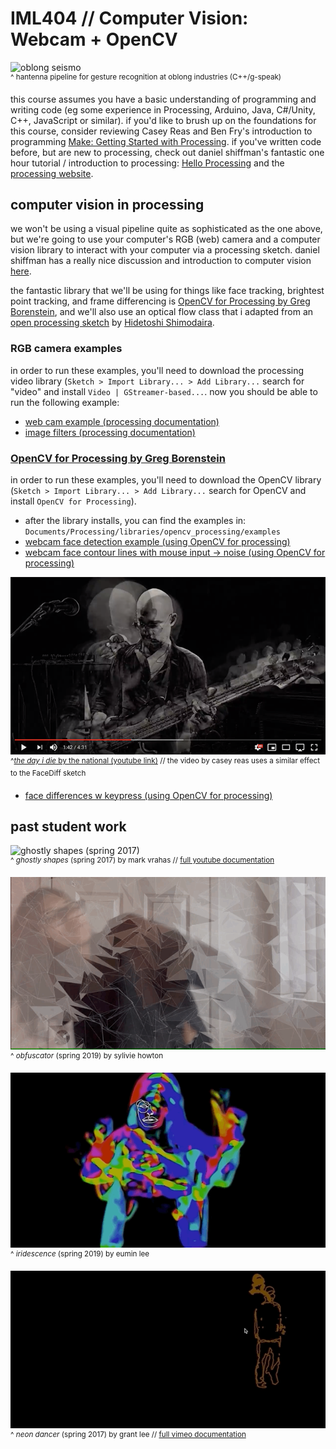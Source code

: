 # IML404 // Computer Vision: Webcam + OpenCV

![oblong seismo](https://github.com/johnbcarpenter/USC_IML404_IMAGES/blob/master/images/seismo-gesture.gif)  
<sup>^ hantenna pipeline for gesture recognition at oblong industries (C++/g-speak)</sup>

this course assumes you have a basic understanding of programming and writing code (eg some experience in Processing, Arduino, Java, C#/Unity, C++, JavaScript or similar). if you'd like to brush up on the foundations for this course, consider reviewing Casey Reas and Ben Fry's introduction to programming [Make: Getting Started with Processing](http://shop.oreilly.com/product/0636920000570.do). if you've written code before, but are new to processing, check out daniel shiffman's fantastic one hour tutorial / introduction to processing: [Hello Processing](http://hello.processing.org) and the [processing website](http://processing.org).

## computer vision in processing
we won't be using a visual pipeline quite as sophisticated as the one above, but we're going to use your computer's RGB (web) camera and a computer vision library to interact with your computer via a processing sketch.  daniel shiffman has a really nice discussion and introduction to computer vision [here](https://www.youtube.com/watch?v=h8tk0hmWB44).

the fantastic library that we'll be using for things like face tracking, brightest point tracking, and frame differencing is [OpenCV for Processing by Greg Borenstein](https://github.com/atduskgreg/opencv-processing), and we'll also use an optical flow class that i adapted from an [open processing sketch](https://www.openprocessing.org/sketch/10435/) by [Hidetoshi Shimodaira](https://vimeo.com/12629933).

### RGB camera examples
in order to run these examples, you'll need to download the processing video library (`Sketch > Import Library... > Add Library...` search for "video" and install `Video | GStreamer-based...`.  now you should be able to run the following example:

- [web cam example (processing documentation)](https://github.com/johnbcarpenter/USC_IML404/tree/master/RGB_CAMERA/Webcam)
- [image filters (processing documentation)](https://www.processing.org/reference/filter_.html)

### [OpenCV for Processing by Greg Borenstein](https://github.com/atduskgreg/opencv-processing)
in order to run these examples, you'll need to download the OpenCV library (`Sketch > Import Library... > Add Library...`  search for OpenCV and install `OpenCV for Processing`).
- after the library installs, you can find the examples in: `Documents/Processing/libraries/opencv_processing/examples`
- [webcam face detection example (using OpenCV for processing)](https://github.com/johnbcarpenter/USC_IML404/tree/master/CODE/PROCESSING/RGB_CAMERA/FaceDetection)
- [webcam face contour lines with mouse input -> noise (using OpenCV for processing)](https://github.com/johnbcarpenter/USC_IML404/tree/master/CODE/PROCESSING/RGB_CAMERA/ContourUpdateDistort)

![face diff](https://github.com/johnbcarpenter/USC_IML404_IMAGES/blob/master/images/national-reas.png)
<sup>^[_the day i die_ by the national (youtube link)](https://www.youtube.com/watch?v=GwZvip416NU) //
the video by casey reas uses a similar effect to the FaceDiff sketch</sup>

- [face differences w keypress (using OpenCV for processing)](https://github.com/johnbcarpenter/USC_IML404/tree/master/CODE/PROCESSING/RGB_CAMERA/FaceDiff)

## past student work

![ghostly shapes (spring 2017)](https://github.com/johnbcarpenter/USC_IML404_IMAGES/blob/master/images/ghostly-shapes-spring17.gif)  
<sup>^ _ghostly shapes_ (spring 2017) by mark vrahas // [full youtube documentation](https://www.youtube.com/watch?v=6qYEf4AhuUI)</sup>

![sylivie howton (spring 2019)](https://github.com/johnbcarpenter/USC_IML404_IMAGES/blob/master/images/sylvie-howton-obfuscator-2019.gif)  
<sup>^ _obfuscator_ (spring 2019) by sylivie howton</sup>

![eumin lee (spring 2019)](https://github.com/johnbcarpenter/USC_IML404_IMAGES/blob/master/images/eumin-lee-iridescence-2019.gif)  
<sup>^ _iridescence_ (spring 2019) by eumin lee</sup>

![neon dancer (spring 2017)](https://github.com/johnbcarpenter/USC_IML404_IMAGES/blob/master/images/neon-dancer-spring17.gif)  
<sup>^ _neon dancer_ (spring 2017) by grant lee // [full vimeo documentation](https://vimeo.com/207423025)</sup>
